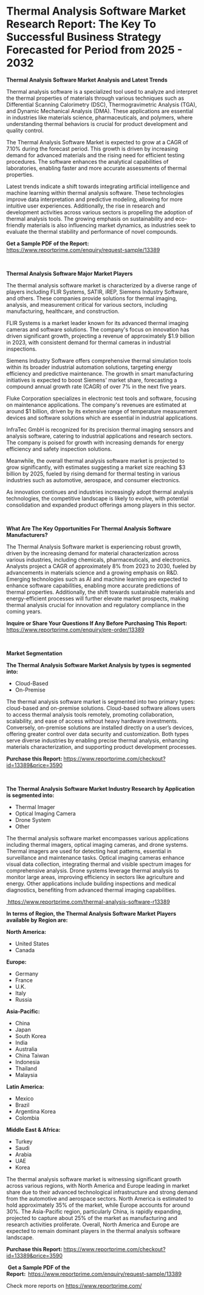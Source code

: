 <p><h1>Thermal Analysis Software Market Research Report: The Key To Successful Business Strategy Forecasted for Period from 2025 - 2032</h1></p><p><strong>Thermal Analysis Software Market Analysis and Latest Trends</strong></p>
<p><p>Thermal analysis software is a specialized tool used to analyze and interpret the thermal properties of materials through various techniques such as Differential Scanning Calorimetry (DSC), Thermogravimetric Analysis (TGA), and Dynamic Mechanical Analysis (DMA). These applications are essential in industries like materials science, pharmaceuticals, and polymers, where understanding thermal behaviors is crucial for product development and quality control.</p><p>The Thermal Analysis Software Market is expected to grow at a CAGR of 7.10% during the forecast period. This growth is driven by increasing demand for advanced materials and the rising need for efficient testing procedures. The software enhances the analytical capabilities of laboratories, enabling faster and more accurate assessments of thermal properties.</p><p>Latest trends indicate a shift towards integrating artificial intelligence and machine learning within thermal analysis software. These technologies improve data interpretation and predictive modeling, allowing for more intuitive user experiences. Additionally, the rise in research and development activities across various sectors is propelling the adoption of thermal analysis tools. The growing emphasis on sustainability and eco-friendly materials is also influencing market dynamics, as industries seek to evaluate the thermal stability and performance of novel compounds.</p></p>
<p><strong>Get a Sample PDF of the Report:&nbsp;</strong> <a href="https://www.reportprime.com/enquiry/request-sample/13389?utm_campaign=2885&utm_medium=2&utm_source=Github&utm_content=ia&utm_term=20032025&utm_id=thermal-analysis-software">https://www.reportprime.com/enquiry/request-sample/13389</a></p>
<p>&nbsp;</p>
<p><strong>Thermal Analysis Software Major Market Players</strong></p>
<p><p>The thermal analysis software market is characterized by a diverse range of players including FLIR Systems, SATIR, iREP, Siemens Industry Software, and others. These companies provide solutions for thermal imaging, analysis, and measurement critical for various sectors, including manufacturing, healthcare, and construction.</p><p>FLIR Systems is a market leader known for its advanced thermal imaging cameras and software solutions. The company's focus on innovation has driven significant growth, projecting a revenue of approximately $1.9 billion in 2023, with consistent demand for thermal cameras in industrial inspections.</p><p>Siemens Industry Software offers comprehensive thermal simulation tools within its broader industrial automation solutions, targeting energy efficiency and predictive maintenance. The growth in smart manufacturing initiatives is expected to boost Siemens' market share, forecasting a compound annual growth rate (CAGR) of over 7% in the next five years.</p><p>Fluke Corporation specializes in electronic test tools and software, focusing on maintenance applications. The company's revenues are estimated at around $1 billion, driven by its extensive range of temperature measurement devices and software solutions which are essential in industrial applications.</p><p>InfraTec GmbH is recognized for its precision thermal imaging sensors and analysis software, catering to industrial applications and research sectors. The company is poised for growth with increasing demands for energy efficiency and safety inspection solutions.</p><p>Meanwhile, the overall thermal analysis software market is projected to grow significantly, with estimates suggesting a market size reaching $3 billion by 2025, fueled by rising demand for thermal testing in various industries such as automotive, aerospace, and consumer electronics.</p><p>As innovation continues and industries increasingly adopt thermal analysis technologies, the competitive landscape is likely to evolve, with potential consolidation and expanded product offerings among players in this sector.</p></p>
<p>&nbsp;</p>
<p><strong>What Are The Key Opportunities For Thermal Analysis Software Manufacturers?</strong></p>
<p><p>The Thermal Analysis Software market is experiencing robust growth, driven by the increasing demand for material characterization across various industries, including chemicals, pharmaceuticals, and electronics. Analysts project a CAGR of approximately 8% from 2023 to 2030, fueled by advancements in materials science and a growing emphasis on R&D. Emerging technologies such as AI and machine learning are expected to enhance software capabilities, enabling more accurate predictions of thermal properties. Additionally, the shift towards sustainable materials and energy-efficient processes will further elevate market prospects, making thermal analysis crucial for innovation and regulatory compliance in the coming years.</p></p>
<p><strong>Inquire or Share Your Questions If Any Before Purchasing This Report:</strong> <a href="https://www.reportprime.com/enquiry/pre-order/13389?utm_campaign=2885&utm_medium=2&utm_source=Github&utm_content=ia&utm_term=20032025&utm_id=thermal-analysis-software">https://www.reportprime.com/enquiry/pre-order/13389</a></p>
<p>&nbsp;</p>
<p><strong>Market Segmentation</strong></p>
<p><strong>The Thermal Analysis Software Market Analysis by types is segmented into:</strong></p>
<p><ul><li>Cloud-Based</li><li>On-Premise</li></ul></p>
<p><p>The thermal analysis software market is segmented into two primary types: cloud-based and on-premise solutions. Cloud-based software allows users to access thermal analysis tools remotely, promoting collaboration, scalability, and ease of access without heavy hardware investments. Conversely, on-premise solutions are installed directly on a user’s devices, offering greater control over data security and customization. Both types serve diverse industries by enabling precise thermal analysis, enhancing materials characterization, and supporting product development processes.</p></p>
<p><strong>Purchase this Report:&nbsp;</strong><a href="https://www.reportprime.com/checkout?id=13389&price=3590&utm_campaign=2885&utm_medium=2&utm_source=Github&utm_content=ia&utm_term=20032025&utm_id=thermal-analysis-software">https://www.reportprime.com/checkout?id=13389&price=3590</a></p>
<p>&nbsp;</p>
<p><strong>The Thermal Analysis Software Market Industry Research by Application is segmented into:</strong></p>
<p><ul><li>Thermal Imager</li><li>Optical Imaging Camera</li><li>Drone System</li><li>Other</li></ul></p>
<p><p>The thermal analysis software market encompasses various applications including thermal imagers, optical imaging cameras, and drone systems. Thermal imagers are used for detecting heat patterns, essential in surveillance and maintenance tasks. Optical imaging cameras enhance visual data collection, integrating thermal and visible spectrum images for comprehensive analysis. Drone systems leverage thermal analysis to monitor large areas, improving efficiency in sectors like agriculture and energy. Other applications include building inspections and medical diagnostics, benefiting from advanced thermal imaging capabilities.</p></p>
<p><a href="https://www.reportprime.com/thermal-analysis-software-r13389?utm_campaign=2885&utm_medium=2&utm_source=Github&utm_content=ia&utm_term=20032025&utm_id=thermal-analysis-software">&nbsp;https://www.reportprime.com/thermal-analysis-software-r13389</a></p>
<p><strong>In terms of Region, the Thermal Analysis Software Market Players available by Region are:</strong></p>
<p>
    <p> <strong> North America: </strong>
        <ul>
            <li>United States</li>
            <li>Canada</li>
        </ul>
        </p> 
    <p> <strong> Europe: </strong>
        <ul>
            <li>Germany</li>
            <li>France</li>
            <li>U.K.</li>
            <li>Italy</li>
            <li>Russia</li>
        </ul>
        </p> 
    <p> <strong> Asia-Pacific: </strong>
        <ul>
            <li>China</li>
            <li>Japan</li>
            <li>South Korea</li>
            <li>India</li>
            <li>Australia</li>
            <li>China Taiwan</li>
            <li>Indonesia</li>
            <li>Thailand</li>
            <li>Malaysia</li>
        </ul>
        </p> 
    <p> <strong> Latin America: </strong>
        <ul>
            <li>Mexico</li>
            <li>Brazil</li>
            <li>Argentina Korea</li>
            <li>Colombia</li>
        </ul>
        </p> 
    <p> <strong> Middle East & Africa: </strong>
        <ul>
            <li>Turkey</li>
            <li>Saudi</li>
            <li>Arabia</li>
            <li>UAE</li>
            <li>Korea</li>
        </ul>
    </p>
    </p>
<p><p>The thermal analysis software market is witnessing significant growth across various regions, with North America and Europe leading in market share due to their advanced technological infrastructure and strong demand from the automotive and aerospace sectors. North America is estimated to hold approximately 35% of the market, while Europe accounts for around 30%. The Asia-Pacific region, particularly China, is rapidly expanding, projected to capture about 25% of the market as manufacturing and research activities proliferate. Overall, North America and Europe are expected to remain dominant players in the thermal analysis software landscape.</p></p>
<p><strong>Purchase this Report: </strong><a href="https://www.reportprime.com/checkout?id=13389&price=3590&utm_campaign=2885&utm_medium=2&utm_source=Github&utm_content=ia&utm_term=20032025&utm_id=thermal-analysis-software">https://www.reportprime.com/checkout?id=13389&price=3590</a></p>
<p>&nbsp;<strong>Get a Sample PDF of the Report:&nbsp;&nbsp;</strong><a href="https://www.reportprime.com/enquiry/request-sample/13389?utm_campaign=2885&utm_medium=2&utm_source=Github&utm_content=ia&utm_term=20032025&utm_id=thermal-analysis-software">https://www.reportprime.com/enquiry/request-sample/13389</a></p>
<p><strong></strong></p>
<p>Check more reports on <a href="https://www.reportprime.com/?utm_campaign=2885&utm_medium=2&utm_source=Github&utm_content=ia&utm_term=20032025&utm_id=thermal-analysis-software">https://www.reportprime.com/</a></p>